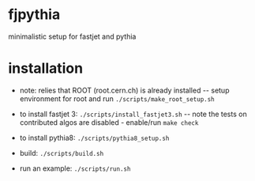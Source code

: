 # fjpythia
minimalistic setup for fastjet and pythia

# installation

- note: relies that ROOT (root.cern.ch) is already installed
-- setup environment for root and run `./scripts/make_root_setup.sh`

- to install fastjet 3: `./scripts/install_fastjet3.sh`
-- note the tests on contributed algos are disabled - enable/run `make check`
- to install pythia8: `./scripts/pythia8_setup.sh`
- build: `./scripts/build.sh`
- run an example: `./scripts/run.sh`

